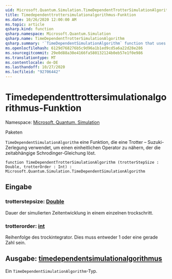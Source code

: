 ```yaml
---
uid: Microsoft.Quantum.Simulation.TimeDependentTrotterSimulationAlgorithm
title: Timedependenttrottersimulationalgorithmus-Funktion
ms.date: 10/26/2020 12:00:00 AM
ms.topic: article
qsharp.kind: function
qsharp.namespace: Microsoft.Quantum.Simulation
qsharp.name: TimeDependentTrotterSimulationAlgorithm
qsharp.summary: '`TimeDependentSimulationAlgorithm` function that uses a Trotter–Suzuki decomposition to approximate a unitary operator that solves the time-dependent Schrodinger equation.'
ms.openlocfilehash: 6129d768276b5c9d96a1b1ed9cd5a6a22d28e286
ms.sourcegitcommit: 29e0d88a30e4166fa580132124b0eb57e1f0e986
ms.translationtype: MT
ms.contentlocale: de-DE
ms.lasthandoff: 10/27/2020
ms.locfileid: "92706442"
---
```

# <a name="timedependenttrottersimulationalgorithm-function"></a>Timedependenttrottersimulationalgorithmus-Funktion

Namespace: [Microsoft. Quantum. Simulation](xref:Microsoft.Quantum.Simulation)

Paketen [](https://nuget.org/packages/)


`TimeDependentSimulationAlgorithm` eine Funktion, die eine Trotter – Suzuki-Zerlegung verwendet, um einen einheitlichen Operator zu nähern, der die zeitabhängige Schrodinger-Gleichung löst.

```qsharp
function TimeDependentTrotterSimulationAlgorithm (trotterStepSize : Double, trotterOrder : Int) : Microsoft.Quantum.Simulation.TimeDependentSimulationAlgorithm
```


## <a name="input"></a>Eingabe

### <a name="trotterstepsize--double"></a>trotterstepsize: [Double](xref:microsoft.quantum.lang-ref.double)

Dauer der simulierten Zeitentwicklung in einem einzelnen trockschritt.


### <a name="trotterorder--int"></a>trotterorder: [int](xref:microsoft.quantum.lang-ref.int)

Reihenfolge des trockintegrator. Dies muss entweder 1 oder eine gerade Zahl sein.



## <a name="output--timedependentsimulationalgorithm"></a>Ausgabe: [timedependentsimulationalgorithmus](xref:Microsoft.Quantum.Simulation.TimeDependentSimulationAlgorithm)

Ein `TimeDependentSimulationAlgorithm`-Typ.